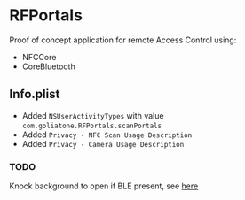 # RFPortals

Proof of concept application for remote Access Control using:

* NFCCore
* CoreBluetooth


## Info.plist

* Added `NSUserActivityTypes` with value `com.goliatone.RFPortals.scanPortals`
* Added `Privacy - NFC Scan Usage Description`
* Added `Privacy - Camera Usage Description`

### TODO

Knock background to open if BLE present, see [here](https://stackoverflow.com/questions/30619778/swift-coremotion-detect-tap-or-knock-on-device-while-in-background) 


<!--
Refactor QR:
https://medium.com/programming-with-swift/how-to-read-a-barcode-or-qrcode-with-swift-programming-with-swift-10d4315141d2
-->
